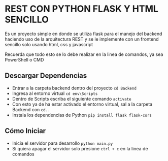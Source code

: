 # REST CON PYTHON FLASK Y HTML SENCILLO

Es un proyecto simple en donde se utiliza flask para el manejo del backend haciendo uso de la arquitectura REST y se le implemente con un frontend sencillo solo usando html, css y javascript

Recuerda que todo esto se lo debe realizar en la linea de comandos, ya sea PowerShell o CMD

## Descargar Dependencias

- Entrar a la carpeta backend dentro del proyecto `cd Backend`
- Ingresa al entorno virtual `cd env\Scripts`
- Dentro de Scripts escriba el siguiente comando `activate`
- Con esto ya de ha estar activado el entorno virtual, sal a la carpeta Backend con `cd..`
- Instala los dependencias de Python `pip install flask flask-cors`

## Cómo Iniciar

- Inicia el servidor para desarrollo `python main.py`
- Si quiera apagar el servidor solo presione `ctrl + c` en la linea de comandos